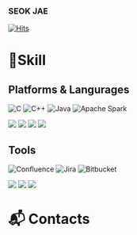 ### SEOK JAE

[![Hits](https://hits.seeyoufarm.com/api/count/incr/badge.svg?url=https%3A%2F%2Fgithub.com%2Fseokjae88%2Fseokjae88&count_bg=%2385ACED&title_bg=%23A53AF3&icon=&icon_color=%23E7E7E7&title=hits&edge_flat=false)](https://hits.seeyoufarm.com)

# 💪Skill
## Platforms & Langurages
![C](https://img.shields.io/badge/C-A8B9CC.svg?&style=for-the-badge&logo=C&logoColor=white)
![C++](https://img.shields.io/badge/C++-00599C.svg?&style=for-the-badge&logo=C++&logoColor=white)
![Java](https://img.shields.io/badge/Java-007396.svg?&style=for-the-badge&logo=Java&logoColor=white)
![Apache Spark](https://img.shields.io/badge/Apache%20Spark-E25A1C.svg?&style=for-the-badge&logo=Apache%20Spark&logoColor=white)

<img src="https://img.shields.io/badge/C-A8B9CC?style=flat-square&logo=C++&logoColor=white"/>
<img src="https://img.shields.io/badge/C++-00599C?style=flat-square&logo=C++&logoColor=white"/>
<img src="https://img.shields.io/badge/Java-007396?style=flat-square&logo=Java&logoColor=white"/>
<img src="https://img.shields.io/badge/Apache%20Spark-E25A1C?style=flat-square&logo=Apache%20Spark&logoColor=white"/>

## Tools
![Confluence](https://img.shields.io/badge/Confluence-0052CC.svg?&style=for-the-badge&logo=Confluence&logoColor=white)
![Jira](https://img.shields.io/badge/Jira-0052CC.svg?&style=for-the-badge&logo=Jira&logoColor=white)
![Bitbucket](https://img.shields.io/badge/Bitbucket-0052CC.svg?&style=for-the-badge&logo=Bitbucket&logoColor=white)

<img src="https://img.shields.io/badge/Bitbucket-0052CC?style=flat-square&logo=Bitbucket&logoColor=white"/>
<img src="https://img.shields.io/badge/Jira-0052CC?style=flat-square&logo=Jira&logoColor=white"/>
<img src="https://img.shields.io/badge/Confluence-0052CC?style=flat-square&logo=Confluence&logoColor=white"/>

# 📬 Contacts

<!--
**seokjae88/seokjae88** is a ✨ _special_ ✨ repository because its `README.md` (this file) appears on your GitHub profile.

Here are some ideas to get you started:

- 🔭 I’m currently working on ...
- 🌱 I’m currently learning ...
- 👯 I’m looking to collaborate on ...
- 🤔 I’m looking for help with ...
- 💬 Ask me about ...
- 📫 How to reach me: ...
- 😄 Pronouns: ...
- ⚡ Fun fact: ...
-->
